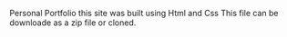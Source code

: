 Personal Portfolio
this site was built using Html and Css
This file can be downloade as a zip file or cloned.
